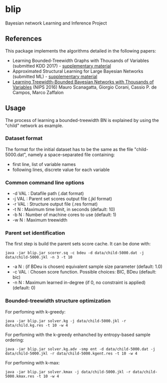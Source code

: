 # blip

Bayesian network Learning and Inference Project

## References

This package implements the algorithms detailed in the following papers: 
* Learning Bounded-Treewidth Graphs with Thousands of Variables (submitted KDD 2017) - [supplementary material](supplementary-KDD17.pdf)
* Approximated Structural Learning for Large Bayesian Networks (submitted ML) - [supplementary material](supplementary-ML17.pdf)
* [Learning Treewidth-Bounded Bayesian Networks with Thousands of Variables](https://papers.nips.cc/paper/6232-learning-treewidth-bounded-bayesian-networks-with-thousands-of-variables) (NIPS 2016) Mauro Scanagatta, Giorgio Corani, Cassio P. de Campos, Marco Zaffalon

## Usage

The process of learning a bounded-treewidth BN is explained by using the "child" network as example.

### Dataset format

The format for the initial dataset has to be the same as the file "child-5000.dat", namely a space-separated file containing: 
* first line, list of variable names
* following lines, discrete value for each variable

### Common command line options

* -d VAL : Datafile path (.dat format)
* -j VAL : Parent set scores output file (.jkl format)
* -r VAL : Structure output file (.res format)
* -t N   : Maximum time limit, in seconds (default: 10)
* -b N   : Number of machine cores to use (default: 1)
* -w N   : Maximum treewidth

### Parent set identification 

The first step is build the parent sets score cache. It can be done with: 
```
java -jar blip.jar scorer.sq -c bdeu -d data/child-5000.dat -j data/child-5000.jkl -n 3 -t 10
```

* -a N   : (if BDeu is chosen) equivalent sample size parameter (default: 1.0)
* -c VAL : Chosen score function. Possible choices: BIC, BDeu (default: bic)
* -n N   : Maximum learned in-degree (if 0, no constraint is applied) (default: 0)

### Bounded-treewidth structure optimization 

For perfoming with k-greedy: 

```
java -jar blip.jar solver.kg -j data/child-5000.jkl -r data/child.kg.res -t 10 -w 4
```

For perfoming with the k-greedy enhanched by entropy-based sample ordering: 

```
java -jar blip.jar solver.kg.adv -smp ent -d data/child-5000.dat -j data/child-5000.jkl -r data/child-5000.kgent.res -t 10 -w 4
```

For perfoming with k-max:

```
java -jar blip.jar solver.kmax -j data/child-5000.jkl -r data/child-5000.kmax.res -t 10 -w 4
```
